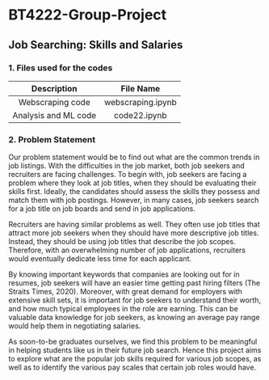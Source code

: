 # BT4222-Group-Project 
## Job Searching: Skills and Salaries


### 1. Files used for the codes

| Description         | File Name        |
|:-------------------:|:----------------:|
| Webscraping code    | webscraping.ipynb|
| Analysis and ML code| code22.ipynb     |



### 2. Problem Statement
Our problem statement would be to find out what are the common trends in job listings. With the difficulties in the job market, both job seekers and recruiters are facing challenges. To begin with, job seekers are facing a problem where they look at job titles, when they should be evaluating their skills first. Ideally, the candidates should assess the skills they possess and match them with job postings. However, in many cases, job seekers search for a job title on job boards and send in job applications. 


Recruiters are having similar problems as well. They often use job titles that attract more job seekers when they should have more descriptive job titles. Instead, they should be using job titles that describe the job scopes. Therefore, with an overwhelming number of job applications, recruiters would eventually dedicate less time for each applicant. 


By knowing important keywords that companies are looking out for in resumes, job seekers will have an easier time getting past hiring filters (The Straits Times, 2020). Moreover, with great demand for employers with extensive skill sets, it is important for job seekers to understand their worth, and how much typical employees in the role are earning. This can be valuable data knowledge for job seekers, as knowing an average pay range would help them in negotiating salaries.


As soon-to-be graduates ourselves, we find this problem to be meaningful in helping students like us in their future job search. Hence this project aims to explore what are the popular job skills required for various job scopes, as well as to identify the various pay scales that certain job roles would have.
